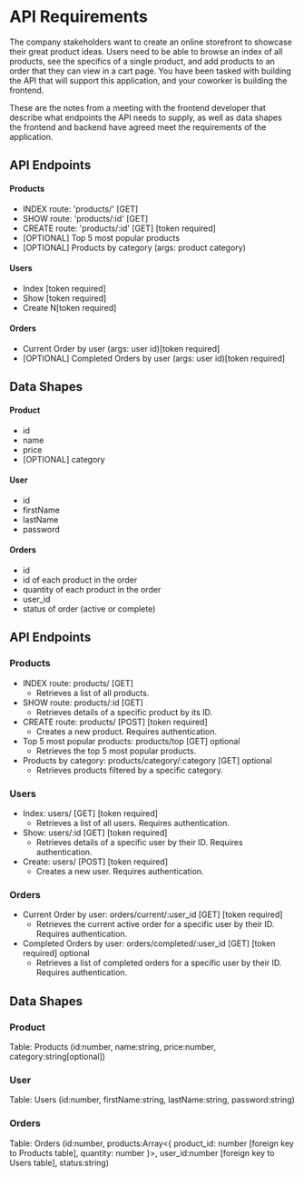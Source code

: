 # API Requirements

The company stakeholders want to create an online storefront to showcase their great product ideas. Users need to be able to browse an index of all products, see the specifics of a single product, and add products to an order that they can view in a cart page. You have been tasked with building the API that will support this application, and your coworker is building the frontend.

These are the notes from a meeting with the frontend developer that describe what endpoints the API needs to supply, as well as data shapes the frontend and backend have agreed meet the requirements of the application.

## API Endpoints

#### Products

- INDEX route: 'products/' [GET]
- SHOW route: 'products/:id' [GET]
- CREATE route: 'products/:id' [GET] [token required]
- [OPTIONAL] Top 5 most popular products
- [OPTIONAL] Products by category (args: product category)

#### Users

- Index [token required]
- Show [token required]
- Create N[token required]

#### Orders

- Current Order by user (args: user id)[token required]
- [OPTIONAL] Completed Orders by user (args: user id)[token required]

## Data Shapes

#### Product

- id
- name
- price
- [OPTIONAL] category

#### User

- id
- firstName
- lastName
- password

#### Orders

- id
- id of each product in the order
- quantity of each product in the order
- user_id
- status of order (active or complete)

## API Endpoints

### Products

- INDEX route: products/ [GET]
  - Retrieves a list of all products.
- SHOW route: products/:id [GET]
  - Retrieves details of a specific product by its ID.
- CREATE route: products/ [POST] [token required]
  - Creates a new product. Requires authentication.
- Top 5 most popular products: products/top [GET] optional
  - Retrieves the top 5 most popular products.
- Products by category: products/category/:category [GET] optional
  - Retrieves products filtered by a specific category.

### Users

- Index: users/ [GET] [token required]
  - Retrieves a list of all users. Requires authentication.
- Show: users/:id [GET] [token required]
  - Retrieves details of a specific user by their ID. Requires authentication.
- Create: users/ [POST] [token required]
  - Creates a new user. Requires authentication.

### Orders

- Current Order by user: orders/current/:user_id [GET] [token required]
  - Retrieves the current active order for a specific user by their ID. Requires authentication.
- Completed Orders by user: orders/completed/:user_id [GET] [token required] optional
  - Retrieves a list of completed orders for a specific user by their ID. Requires authentication.

## Data Shapes

### Product

Table: Products (id:number, name:string, price:number, category:string[optional])

### User

Table: Users (id:number, firstName:string, lastName:string, password:string)

### Orders

Table: Orders (id:number, products:Array<{ product_id: number [foreign key to Products table], quantity: number }>, user_id:number [foreign key to Users table], status:string)
